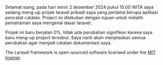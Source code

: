 Selamat siang, pada hari senin 2 desember 2024 pukul 15.00 WITA saya sedang meng-up projek laravel pribadi saya yang pertama berupa aplikasi pencatat catatan.
Project ini dilakukan dengan tujuan untuk melatih pemahaman saya mengenai dasar laravel.

Projek ini baru berjalan 0%, tidak ada perubahan signifikan karena saya baru meng-up project tersebut. Saya nanti akan menjelaskan semua perubahan agar menjadi catatan dokumentasi saya.

The Laravel framework is open-sourced software licensed under the [MIT license](https://opensource.org/licenses/MIT).

